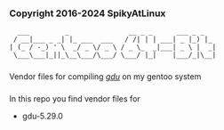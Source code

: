 ###

### Copyright 2016-2024 SpikyAtLinux

```
  ___         _               __ _ _      ___ _ _
 / __|___ _ _| |_ ___  ___   / /| | | ___| _ |_) |_
| (_ / -_) ' \  _/ _ \/ _ \ / _ \_  _|___| _ \ |  _|
 \___\___|_||_\__\___/\___/ \___/ |_|    |___/_|\__|
```

###
[gdu-url]: https://github.com/dundee/gdu

Vendor files for compiling *[gdu][gdu-url]*  on my gentoo system

###

In this repo you find vendor files for

- gdu-5.29.0
